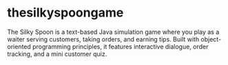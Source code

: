 # thesilkyspoongame
The Silky Spoon is a text-based Java simulation game where you play as a waiter serving customers, taking orders, and earning tips.   Built with object-oriented programming principles, it features interactive dialogue, order tracking, and a mini customer quiz.  
